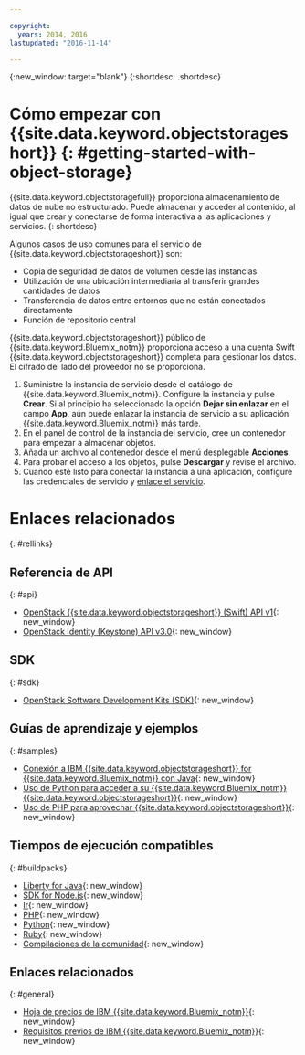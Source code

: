 ```yaml
---

copyright:
  years: 2014, 2016
lastupdated: "2016-11-14"

---
```

{:new_window: target="blank"}
{:shortdesc: .shortdesc}



# Cómo empezar con {{site.data.keyword.objectstorageshort}} {: #getting-started-with-object-storage}


{{site.data.keyword.objectstoragefull}} proporciona almacenamiento de datos de nube no estructurado. Puede almacenar y acceder al contenido, al igual que crear y conectarse de forma interactiva a las aplicaciones y servicios.
{: shortdesc}

Algunos casos de uso comunes para el servicio de {{site.data.keyword.objectstorageshort}} son:

* Copia de seguridad de datos de volumen desde las instancias
* Utilización de una ubicación intermediaria al transferir grandes cantidades de datos
* Transferencia de datos entre entornos que no están conectados directamente
* Función de repositorio central


{{site.data.keyword.objectstorageshort}} público de {{site.data.keyword.Bluemix_notm}} proporciona acceso a una cuenta Swift {{site.data.keyword.objectstorageshort}} completa para gestionar los datos. El cifrado del lado del proveedor no se proporciona.


1.	Suministre la instancia de servicio desde el catálogo de {{site.data.keyword.Bluemix_notm}}. Configure la instancia y pulse **Crear**. Si al principio ha seleccionado la opción **Dejar sin enlazar** en el campo **App**, aún puede enlazar la instancia de servicio a su aplicación {{site.data.keyword.Bluemix_notm}} más tarde.
2. En el panel de control de la instancia del servicio, cree un contenedor para empezar a almacenar objetos.
3. Añada un archivo al contenedor desde el menú desplegable **Acciones**.
4. Para probar el acceso a los objetos, pulse **Descargar** y revise el archivo.
5. Cuando esté listo para conectar la instancia a una aplicación, configure las credenciales de servicio y [enlace el servicio](/docs/services/reqnsi.html#add_service).



# Enlaces relacionados
{: #rellinks}

## Referencia de API
{: #api}
* [OpenStack {{site.data.keyword.objectstorageshort}} (Swift) API v1](http://developer.openstack.org/api-ref-objectstorage-v1.html){: new_window}
* [OpenStack Identity (Keystone) API v3.0](http://developer.openstack.org/api-ref-identity-v3.html){: new_window}

## SDK
{: #sdk}
* [OpenStack Software Development Kits (SDK)](https://wiki.openstack.org/wiki/SDKs){: new_window}

## Guías de aprendizaje y ejemplos
{: #samples}
* [Conexión a IBM {{site.data.keyword.objectstorageshort}} for {{site.data.keyword.Bluemix_notm}} con Java](https://developer.ibm.com/recipes/tutorials/connecting-to-ibm-object-storage-for-bluemix-with-java/){: new_window}
* [Uso de Python para acceder a su {{site.data.keyword.Bluemix_notm}} {{site.data.keyword.objectstorageshort}}](https://developer.ibm.com/recipes/tutorials/use-python-to-access-your-bluemix-object-storage/){: new_window}
* [Uso de PHP para aprovechar {{site.data.keyword.objectstorageshort}}](https://developer.ibm.com/recipes/tutorials/use-php-to-leverage-object-storage-for-bluemix/){: new_window}

## Tiempos de ejecución compatibles
{: #buildpacks}
* [Liberty for Java](https://www.ng.bluemix.net/docs/runtimes/liberty/index.html){: new_window}
* [SDK for Node.js](https://www.ng.bluemix.net/docs/runtimes/nodejs/index.html){: new_window}
* [Ir](https://www.ng.bluemix.net/docs/runtimes/go/index.html){: new_window}
* [PHP](https://www.ng.bluemix.net/docs/runtimes/php/index.html){: new_window}
* [Python](https://www.ng.bluemix.net/docs/runtimes/python/index.html){: new_window}
* [Ruby](https://www.ng.bluemix.net/docs/runtimes/ruby/index.html){: new_window}
* [Compilaciones de la comunidad](https://www.ng.bluemix.net/docs/starters/byob.html){: new_window}


## Enlaces relacionados
{: #general}
* [Hoja de precios de IBM {{site.data.keyword.Bluemix_notm}}](https://www.ng.bluemix.net/#/pricing){: new_window}
* [Requisitos previos de IBM {{site.data.keyword.Bluemix_notm}}](https://developer.ibm.com/bluemix/support/#prereqs){: new_window}
